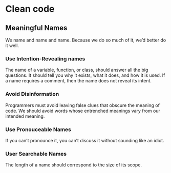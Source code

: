 # Clean code 

## Meaningful Names

We name and name and name. Because we do so much of it, we’d better do it well.

### Use Intention-Revealing names

The name of a variable, function, or class, should answer all the big questions. 
It should tell you why it exists, what it does, and how it is used. If a name 
requires a comment, then the name does not reveal its intent. 

### Avoid Disinformation

Programmers must avoid leaving false clues that obscure the meaning of code. 
We should avoid words whose entrenched meanings vary from our intended meaning. 

### Use Pronouceable Names

If you can’t pronounce it, you can’t discuss it without sounding like an idiot.

### User Searchable Names

The length of a name should correspond to the size of its scope. 

